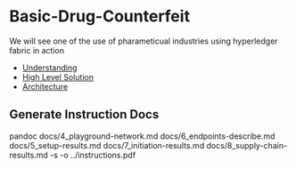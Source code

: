 # Basic-Drug-Counterfeit

We will see one of the use of pharameticual industries using hyperledger fabric in action

- [Understanding](./docs/intro-to-drug-counterfeit.md)
- [High Level Solution](./docs/high-level-solution.md)
- [Architecture](./docs/architecture.md)

## Generate Instruction Docs

pandoc docs/4_playground-network.md docs/6_endpoints-describe.md docs/5_setup-results.md docs/7_initiation-results.md docs/8_supply-chain-results.md -s -o ../instructions.pdf
